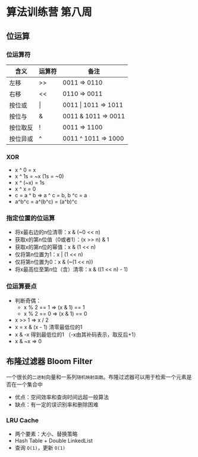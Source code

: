 # 算法训练营 第八周

## 位运算

### 位运算符

| 含义     | 运算符 | 备注                 |
| -------- | ------ | -------------------- |
| 左移     | \>>    | 0011 => 0110         |
| 右移     | <<     | 0110 => 0011         |
| 按位或   | \|     | 0011 \| 1011 => 1011 |
| 按位与   | &      | 0011 & 1011 => 0011  |
| 按位取反 | !      | 0011 => 1100         |
| 按位异或 | ^      | 0011 ^ 1011 => 1000  |

### XOR

- x ^ 0 = x
- x ^ 1s = ~x (1s = ~0)
- x ^ (~x) = 1s
- x ^ x = 0
- c = a ^ b => a ^ c = b, b ^c = a
- a^b^c = a^(b^c) = (a^b)^c

### 指定位置的位运算

- 将x最右边的n位清零：x & (~0 << n)
- 获取x的第n位值（0或者1）：(x >> n) & 1
- 获取x的第n位的幂值：x & (1 << n)
- 仅将第n位置为1：x | (1 << n)
- 仅将第n位置为0：x & (~(1 << n))
- 将x最高位至第n位（含）清零：x & ((1 << n) - 1)

### 位运算要点

- 判断奇偶：
  - x % 2 == 1 => (x & 1) == 1
  - x % 2 == 0 => (x & 1) == 0
- x >> 1 => x / 2
- x = x & (x - 1) 清零最低位的1
- x & -x 得到最低位的1 （-x由其补码表示，取反后+1）
- x & ~x => 0

## 布隆过滤器 Bloom Filter

一个很长的`二进制`向量和一系列`随机映射函数`。布隆过滤器可以用于检索一个元素是否在一个集合中

- 优点：空间效率和查询时间远超一般算法
- 缺点：有一定的误识别率和删除困难

### LRU Cache

- 两个要素：大小、替换策略
- Hash Table + Double LinkedList
- 查询 `O(1)`，更新 `O(1)`
